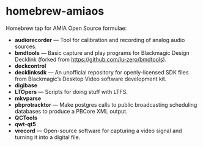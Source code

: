 # homebrew-amiaos
Homebrew tap for AMIA Open Source formulae:

- **audiorecorder** — Tool for calibration and recording of analog audio sources.
- **bmdtools** — Basic capture and play programs for Blackmagic Design Decklink (forked from https://github.com/lu-zero/bmdtools).
- **deckcontrol**
- **decklinksdk** — An unofficial repository for openly-licensed SDK files from Blackmagic’s Desktop Video software development kit.
- **digibase**
- **LTOpers** — Scripts for doing stuff with LTFS.
- **mkvparse**
- **pbprotracktor** — Make postgres calls to public broadcasting scheduling databases to produce a PBCore XML output.
- **QCTools**
- **qwt-qt5**
- **vrecord** — Open-source software for capturing a video signal and turning it into a digital file.
